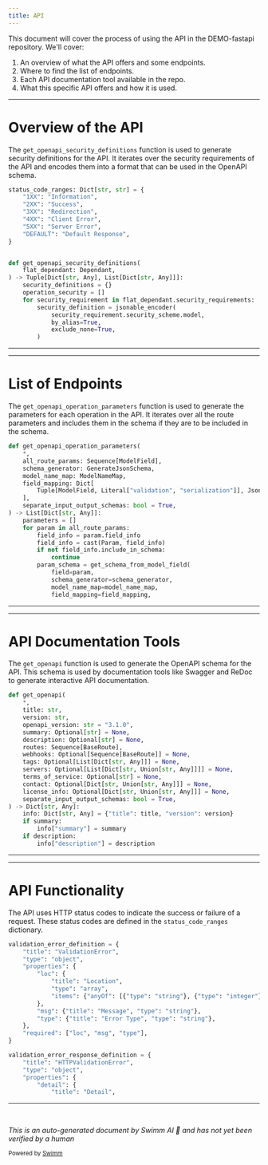 ```yaml
---
title: API
---
```

This document will cover the process of using the API in the DEMO-fastapi repository. We'll cover:

1. An overview of what the API offers and some endpoints.
2. Where to find the list of endpoints.
3. Each API documentation tool available in the repo.
4. What this specific API offers and how it is used.

<SwmSnippet path="/fastapi/openapi/utils.py" line="63">

---

# Overview of the API

The `get_openapi_security_definitions` function is used to generate security definitions for the API. It iterates over the security requirements of the API and encodes them into a format that can be used in the OpenAPI schema.

```python
status_code_ranges: Dict[str, str] = {
    "1XX": "Information",
    "2XX": "Success",
    "3XX": "Redirection",
    "4XX": "Client Error",
    "5XX": "Server Error",
    "DEFAULT": "Default Response",
}


def get_openapi_security_definitions(
    flat_dependant: Dependant,
) -> Tuple[Dict[str, Any], List[Dict[str, Any]]]:
    security_definitions = {}
    operation_security = []
    for security_requirement in flat_dependant.security_requirements:
        security_definition = jsonable_encoder(
            security_requirement.security_scheme.model,
            by_alias=True,
            exclude_none=True,
        )
```

---

</SwmSnippet>

<SwmSnippet path="/fastapi/openapi/utils.py" line="90">

---

# List of Endpoints

The `get_openapi_operation_parameters` function is used to generate the parameters for each operation in the API. It iterates over all the route parameters and includes them in the schema if they are to be included in the schema.

```python
def get_openapi_operation_parameters(
    *,
    all_route_params: Sequence[ModelField],
    schema_generator: GenerateJsonSchema,
    model_name_map: ModelNameMap,
    field_mapping: Dict[
        Tuple[ModelField, Literal["validation", "serialization"]], JsonSchemaValue
    ],
    separate_input_output_schemas: bool = True,
) -> List[Dict[str, Any]]:
    parameters = []
    for param in all_route_params:
        field_info = param.field_info
        field_info = cast(Param, field_info)
        if not field_info.include_in_schema:
            continue
        param_schema = get_schema_from_model_field(
            field=param,
            schema_generator=schema_generator,
            model_name_map=model_name_map,
            field_mapping=field_mapping,
```

---

</SwmSnippet>

<SwmSnippet path="/fastapi/openapi/utils.py" line="438">

---

# API Documentation Tools

The `get_openapi` function is used to generate the OpenAPI schema for the API. This schema is used by documentation tools like Swagger and ReDoc to generate interactive API documentation.

```python
def get_openapi(
    *,
    title: str,
    version: str,
    openapi_version: str = "3.1.0",
    summary: Optional[str] = None,
    description: Optional[str] = None,
    routes: Sequence[BaseRoute],
    webhooks: Optional[Sequence[BaseRoute]] = None,
    tags: Optional[List[Dict[str, Any]]] = None,
    servers: Optional[List[Dict[str, Union[str, Any]]]] = None,
    terms_of_service: Optional[str] = None,
    contact: Optional[Dict[str, Union[str, Any]]] = None,
    license_info: Optional[Dict[str, Union[str, Any]]] = None,
    separate_input_output_schemas: bool = True,
) -> Dict[str, Any]:
    info: Dict[str, Any] = {"title": title, "version": version}
    if summary:
        info["summary"] = summary
    if description:
        info["description"] = description
```

---

</SwmSnippet>

<SwmSnippet path="/fastapi/openapi/utils.py" line="36">

---

# API Functionality

The API uses HTTP status codes to indicate the success or failure of a request. These status codes are defined in the `status_code_ranges` dictionary.

```python
validation_error_definition = {
    "title": "ValidationError",
    "type": "object",
    "properties": {
        "loc": {
            "title": "Location",
            "type": "array",
            "items": {"anyOf": [{"type": "string"}, {"type": "integer"}]},
        },
        "msg": {"title": "Message", "type": "string"},
        "type": {"title": "Error Type", "type": "string"},
    },
    "required": ["loc", "msg", "type"],
}

validation_error_response_definition = {
    "title": "HTTPValidationError",
    "type": "object",
    "properties": {
        "detail": {
            "title": "Detail",
```

---

</SwmSnippet>

&nbsp;

*This is an auto-generated document by Swimm AI 🌊 and has not yet been verified by a human*

<SwmMeta version="3.0.0" repo-id="Z2l0aHViJTNBJTNBREVNTy1mYXN0YXBpJTNBJTNBZ2lsYWRuYXZvdA==" repo-name="DEMO-fastapi" doc-type="api"><sup>Powered by [Swimm](/)</sup></SwmMeta>

